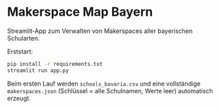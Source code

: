 # Makerspace Map Bayern

Streamlit-App zum Verwalten von Makerspaces aller bayerischen Schularten.

Erststart:
```bash
pip install -r requirements.txt
streamlit run app.py
```
Beim ersten Lauf werden `schools_bavaria.csv` und eine vollständige `makerspaces.json`
(Schlüssel = alle Schulnamen, Werte leer) automatisch erzeugt.
